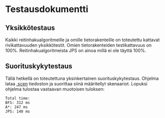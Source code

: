 # Testausdokumentti

## Yksikkötestaus

Kaikki reitinhakualgoritmeille ja omille tietorakenteille on toteutettu kattavat rivikattavuuden yksikkötestit. Omien tietorakenteiden testikattavuus on 100%. Reitinhakualgoritmeista JPS on ainoa millä ei ole täyttä 100%.

## Suorituskykytestaus

Tällä hetkellä on toteutettuna yksinkertainen suorituskykytestaus. Ohjelma lataa [.scen](https://www.movingai.com/benchmarks/formats.html) tiedoston ja suorittaa siinä määritellyt skenaariot. Lopuksi ohjelma tulostaa vastaavan muotoisen tuloksen:
```
Total time: 
BFS: 312 ms
A*: 247 ms
JPS: 140 ms
```
